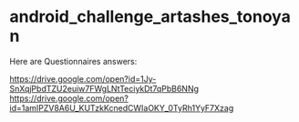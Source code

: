 # android_challenge_artashes_tonoyan

Here are Questionnaires answers:

https://drive.google.com/open?id=1Jy-SnXqjPbdTZU2euiw7FWgLNtTeciykDt7qPbB6NNg
https://drive.google.com/open?id=1amIPZV8A6U_KUTzkKcnedCWIaOKY_0TyRh1YyF7Xzag
